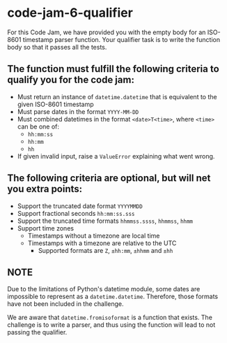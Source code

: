 code-jam-6-qualifier
====================

For this Code Jam, we have provided you with the empty body for an ISO-8601 timestamp parser function. Your qualifier task is to write the function body so that it passes all the tests.

The function must fulfill the following criteria to qualify you for the code jam:
---------------------------------------------------------------------------------

  - Must return an instance of `datetime.datetime` that is equivalent to the given ISO-8601 timestamp
  - Must parse dates in the format `YYYY-MM-DD`
  - Must combined datetimes in the format `<date>T<time>`, where `<time>` can be one of:
     - `hh:mm:ss`
     - `hh:mm`
     - `hh`
  - If given invalid input, raise a `ValueError` explaining what went wrong.

The following criteria are optional, but will net you extra points:
-------------------------------------------------------------------

  - Support the truncated date format `YYYYMMDD`
  - Support fractional seconds `hh:mm:ss.sss`
  - Support the truncated time formats `hhmmss.ssss`, `hhmmss`, `hhmm`
  - Support time zones
    - Timestamps without a timezone are local time
    - Timestamps with a timezone are relative to the UTC
      - Supported formats are `Z`, `±hh:mm`, `±hhmm` and `±hh`



NOTE
----
Due to the limitations of Python's datetime module, some dates are impossible to represent as a `datetime.datetime`. Therefore, those formats have not been included in the challenge.

We are aware that `datetime.fromisoformat` is a function that exists. The challenge is to write a parser, and thus using the function will lead to not passing the qualifier.
